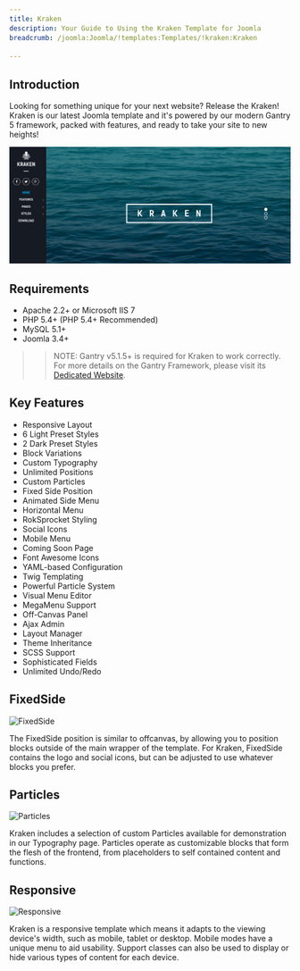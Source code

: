 ```yaml
---
title: Kraken
description: Your Guide to Using the Kraken Template for Joomla
breadcrumb: /joomla:Joomla/!templates:Templates/!kraken:Kraken

---
```


Introduction
-----

Looking for something unique for your next website? Release the Kraken! Kraken is our latest Joomla template and it's powered by our modern Gantry 5 framework, packed with features, and ready to take your site to new heights!

![](assets/kraken2.png)

Requirements
-----
* Apache 2.2+ or Microsoft IIS 7
* PHP 5.4+ (PHP 5.4+ Recommended)
* MySQL 5.1+
* Joomla 3.4+

>> NOTE: Gantry v5.1.5+ is required for Kraken to work correctly. For more details on the Gantry Framework, please visit its [Dedicated Website](http://gantry.org).

Key Features
-----

* Responsive Layout
* 6 Light Preset Styles
* 2 Dark Preset Styles
* Block Variations
* Custom Typography
* Unlimited Positions
* Custom Particles
* Fixed Side Position
* Animated Side Menu
* Horizontal Menu
* RokSprocket Styling
* Social Icons
* Mobile Menu
* Coming Soon Page
* Font Awesome Icons
* YAML-based Configuration
* Twig Templating
* Powerful Particle System
* Visual Menu Editor
* MegaMenu Support
* Off-Canvas Panel
* Ajax Admin
* Layout Manager
* Theme Inheritance
* SCSS Support
* Sophisticated Fields
* Unlimited Undo/Redo

## FixedSide

![FixedSide](ft-2.jpg)

The FixedSide position is similar to offcanvas, by allowing you to position blocks outside of the main wrapper of the template. For Kraken, FixedSide contains the logo and social icons, but can be adjusted to use whatever blocks you prefer.

## Particles

![Particles](ft-3.jpg)

Kraken includes a selection of custom Particles available for demonstration in our Typography page. Particles operate as customizable blocks that form the flesh of the frontend, from placeholders to self contained content and functions.

## Responsive

![Responsive](ft-4.jpg)

Kraken is a responsive template which means it adapts to the viewing device's width, such as mobile, tablet or desktop. Mobile modes have a unique menu to aid usability. Support classes can also be used to display or hide various types of content for each device.
